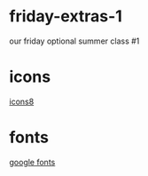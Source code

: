 # friday-extras-1
 our friday optional summer class #1

 # icons
<a href="https://icons8.com/icon/84876/globe">icons8</a>

# fonts
<a href="https://fonts.google.com/specimen/Didact+Gothic">google fonts</a>

